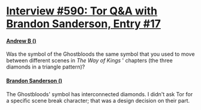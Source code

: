# [Interview #590: Tor Q&A with Brandon Sanderson, Entry #17](https://www.theoryland.com/intvmain.php?i=590#17)

#### [Andrew B ()](http://www.tor.com/blogs/2010/12/open-call-for-brandon-sanderson-questions#149028)

Was the symbol of the Ghostbloods the same symbol that you used to move between different scenes in
*The Way of Kings*
' chapters (the three diamonds in a triangle pattern)?

#### [Brandon Sanderson ()](http://www.tor.com/blogs/2011/01/your-questions-for-brandon-sanderson-answered)

The Ghostbloods' symbol has interconnected diamonds. I didn't ask Tor for a specific scene break character; that was a design decision on their part.

